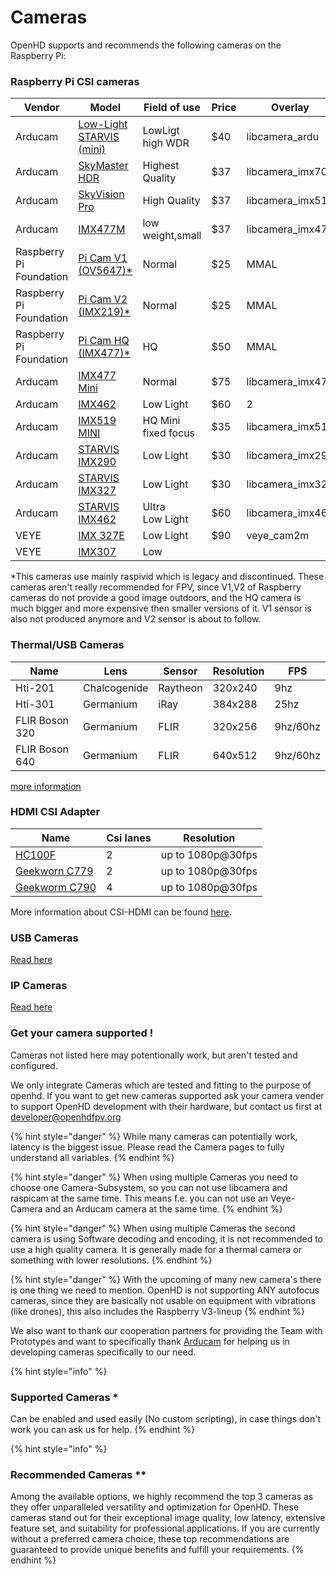 # Cameras

OpenHD supports and recommends the following cameras on the Raspberry Pi:


### Raspberry Pi CSI cameras

| Vendor                 | Model                                                         | Field of use                    | Price | Overlay             |
|------------------------|---------------------------------------------------------------|---------------------------------|-------|---------------------|
| Arducam                | [Low-Light STARVIS (mini)](https://www.arducam.com/product/2mp-imx462-color-ultra-low-light-starvis-camera-module-with-141h-wide-angle-m12-lens-for-raspberry-pi/)  | LowLigt high WDR       | $40   |  libcamera_ardu    |
| Arducam                | [SkyMaster HDR](https://www.arducam.com/product/presalearducam-12mp-imx708-hdr-120-wide-angle-camera-module-with-m12-lens-for-raspberry-pi/)  | Highest Quality                          | $37   | libcamera_imx708    |
| Arducam                | [SkyVision Pro](https://www.arducam.com/product/16mp-imx519-camera-module-with-m12-lens-wide-angle-color-rolling-shutter-for-raspberry-pi-and-openhd/)  | High Quality                          | $37   | libcamera_imx519    |
| Arducam                | [IMX477M](https://www.arducam.com/product/12mp-imx477m-mini-wide-angle-camera-module-for-raspberry-pi/)  | low weight,small                          | $37   | libcamera_imx477    |
| Raspberry Pi Foundation | [Pi Cam V1 (OV5647)*](https://www.raspberrypi.org/documentation/hardware/camera/) | Normal                          | $25   | MMAL                |
| Raspberry Pi Foundation | [Pi Cam V2 (IMX219)*](https://www.raspberrypi.org/documentation/hardware/camera/) | Normal                          | $25   | MMAL                |
| Raspberry Pi Foundation | [Pi Cam HQ (IMX477)*](https://www.raspberrypi.org/documentation/hardware/camera/) | HQ                              | $50   | MMAL                |
| Arducam                | [IMX477 Mini](https://www.arducam.com/product/arducam-12mp-imx477-mini-high-quality-camera-module-for-raspberry-pi/)  | Normal                          | $75   | libcamera_imx477    |
| Arducam                | [IMX462](https://www.uctronics.com/arducam-for-raspberry-pi-ultra-low-light-camera-1080p-hd-wide-angle-pivariety-camera-module-based-on-1-2-7inch-2mp-starvis-sensor-imx462-compatible-with-raspberry-pi-isp-and-gstreamer-plugin.html)  | Low Light                       | $60   | 2    | libcamera_arducam   |
| Arducam                | [IMX519 MINI](https://www.arducam.com/product/arducam-mini-16mp-imx519-camera-module-for-raspberry-pi-zero-b0391/) | HQ Mini<br>fixed focus          | $35   | libcamera_imx519    |
| Arducam                | [STARVIS IMX290](https://www.uctronics.com/presale-arducam-2mp-ultra-low-light-starvis-imx290-motorized-ir-cut-camera-for-raspberry-pi.html) | Low Light                       | $30   | libcamera_imx290    |
| Arducam                | [STARVIS IMX327](https://www.uctronics.com/presale-arducam-2mp-ultra-low-light-starvis-imx327-motorized-ir-cut-camera-for-raspberry-pi.html) | Low Light                       | $30   | libcamera_imx327    |
| Arducam                | [STARVIS IMX462](https://www.uctronics.com/arducam-2mp-ultra-low-light-starvis-imx462-motorized-ir-cut-camera-for-raspberry-pi.html) | Ultra<br>Low Light               | $60  | libcamera_imx462    |
| VEYE                   | [IMX 327E](http://www.veye.cc/en/product/veye-mipi-327e/)     | Low Light                       | $90   | veye_cam2m          |
| VEYE                   | [IMX307](http://www.veye.cc/en/product/cs-mipi-imx307/)       | Low

*This cameras use mainly raspivid which is legacy and discontinued. These cameras aren't really recommended for FPV, since V1,V2 of Raspberry cameras do not provide a good image outdoors, and the HQ camera is much bigger and more expensive then smaller versions of it. V1 sensor is also not produced anymore and V2 sensor is about to follow.


### Thermal/USB Cameras

| Name           | Lens         | Sensor   | Resolution | FPS      |
| -------------- | ------------ | -------- | ---------- | -------- |
| Hti-201        | Chalcogenide | Raytheon | 320x240    | 9hz      |
| Hti-301        | Germanium    | iRay     | 384x288    | 25hz     |
| FLIR Boson 320 | Germanium    | FLIR     | 320x256    | 9hz/60hz |
| FLIR Boson 640 | Germanium    | FLIR     | 640x512    | 9hz/60hz |

[more information](special-camera.md)

### HDMI CSI Adapter

| Name                                                                                                          | Csi lanes | Resolution        |
| ------------------------------------------------------------------------------------------------------------- | --------- | ----------------- |
| [HC100F](https://www.waveshare.com/hdmi-to-csi-adapter.htm)                                                   | 2         | up to 1080p@30fps |
| [Geekworn C779](https://geekworm.com/products/raspberry-pi-hdmi-to-csi-2-adapter-board-with-15-pin-ffc-cable) | 2         | up to 1080p@30fps |
| [Geekworm C790](https://geekworm.com/products/c790?\_pos=1&\_sid=605794d2b&\_ss=r)                            | 4         | up to 1080p@30fps |

More information about CSI-HDMI can be found [here](hdmi-cameras.md).

### USB Cameras

[Read here](usb-camera.md)

### IP Cameras

[Read here](ip-cameras.md)

### Get your camera supported !

Cameras not listed here may potentionally work, but aren't tested and configured.

We only integrate Cameras which are tested and fitting to the purpose of openhd. If you want to get new cameras supported ask your camera vender to support OpenHD development with their hardware, but contact us first at developer@openhdfpv.org

{% hint style="danger" %}
While many cameras can potentially work, latency is the biggest issue. Please read the Camera pages to fully understand all variables.
{% endhint %}

{% hint style="danger" %}
When using multiple Cameras you need to choose one Camera-Subsystem, so you can not use libcamera and raspicam at the same time. This means f.e. you can not use an Veye-Camera and an Arducam camera at the same time.
{% endhint %}

{% hint style="danger" %}
When using multiple Cameras the second camera is using Software decoding and encoding, it is not recommended to use a high quality camera. It is generally made for a thermal camera or something with lower resolutions.
{% endhint %}

{% hint style="danger" %}
With the upcoming of many new camera's there is one thing we need to mention. OpenHD is not supporting ANY autofocus cameras, since they are basically not usable on equipment with vibrations (like drones), this also includes the Raspberry V3-lineup
{% endhint %}

We also want to thank our cooperation partners for providing the Team with Prototypes and want to specifically thank [Arducam](https://www.arducam.com/openhd/) for helping us in developing cameras specifically to our need.

{% hint style="info" %}
### Supported Cameras \*

Can be enabled and used easily (No custom scripting), in case things don't work you can ask us for help.
{% endhint %}

{% hint style="info" %}
### Recommended Cameras \*\*
Among the available options, we highly recommend the top 3 cameras as they offer unparalleled versatility and optimization for OpenHD. These cameras stand out for their exceptional image quality, low latency, extensive feature set, and suitability for professional applications. If you are currently without a preferred camera choice, these top recommendations are guaranteed to provide unique benefits and fulfill your requirements.
{% endhint %}